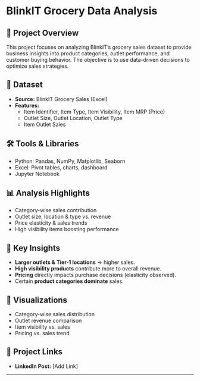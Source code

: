 # BlinkIT Grocery Data Analysis  

## 📌 Project Overview  
This project focuses on analyzing BlinkIT’s grocery sales dataset to provide business insights into product categories, outlet performance, and customer buying behavior. The objective is to use data-driven decisions to optimize sales strategies.  

## 📂 Dataset  
- **Source:** BlinkIT Grocery Sales (Excel)  
- **Features:**  
  - Item Identifier, Item Type, Item Visibility, Item MRP (Price)  
  - Outlet Size, Outlet Location, Outlet Type  
  - Item Outlet Sales  

## 🛠️ Tools & Libraries  
- Python: Pandas, NumPy, Matplotlib, Seaborn  
- Excel: Pivot tables, charts, dashboard  
- Jupyter Notebook  

## 📊 Analysis Highlights  
- Category-wise sales contribution  
- Outlet size, location & type vs. revenue  
- Price elasticity & sales trends  
- High visibility items boosting performance  

## 🚀 Key Insights  
- **Larger outlets & Tier-1 locations** → higher sales.  
- **High visibility products** contribute more to overall revenue.  
- **Pricing** directly impacts purchase decisions (elasticity observed).  
- Certain **product categories dominate** sales.  

## 📸 Visualizations  
- Category-wise sales distribution  
- Outlet revenue comparison  
- Item visibility vs. sales  
- Pricing vs. sales trend  

## 🔗 Project Links  
- **LinkedIn Post:** [Add Link]  

---
